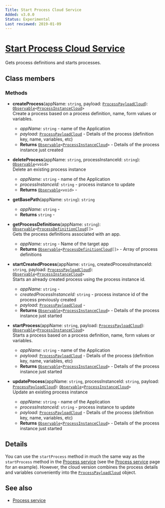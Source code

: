 ```yaml
---
Title: Start Process Cloud Service
Added: v3.0.0
Status: Experimental
Last reviewed: 2019-01-09
---
```


# [Start Process Cloud Service](../../../lib/process-services-cloud/src/lib/process/start-process/services/start-process-cloud.service.ts "Defined in start-process-cloud.service.ts")

Gets process definitions and starts processes. 

## Class members

### Methods

-   **createProcess**(appName: `string`, payload: [`ProcessPayloadCloud`](../../../lib/process-services-cloud/src/lib/process/start-process/models/process-payload-cloud.model.ts)): [`Observable`](http://reactivex.io/documentation/observable.html)`<`[`ProcessInstanceCloud`](../../../lib/process-services-cloud/src/lib/process/start-process/models/process-instance-cloud.model.ts)`>`<br/>
    Create a process based on a process definition, name, form values or variables.
    -   _appName:_ `string`  - name of the Application
    -   _payload:_ [`ProcessPayloadCloud`](../../../lib/process-services-cloud/src/lib/process/start-process/models/process-payload-cloud.model.ts)  - Details of the process (definition key, name, variables, etc)
    -   **Returns** [`Observable`](http://reactivex.io/documentation/observable.html)`<`[`ProcessInstanceCloud`](../../../lib/process-services-cloud/src/lib/process/start-process/models/process-instance-cloud.model.ts)`>` - Details of the process instance just created
-   **deleteProcess**(appName: `string`, processInstanceId: `string`): [`Observable`](http://reactivex.io/documentation/observable.html)`<void>`<br/>
    Delete an existing process instance
    -   _appName:_ `string`  - name of the Application
    -   _processInstanceId:_ `string`  - process instance to update
    -   **Returns** [`Observable`](http://reactivex.io/documentation/observable.html)`<void>` - 
-   **getBasePath**(appName: `string`): `string`<br/>

    -   _appName:_ `string`  - 
    -   **Returns** `string` - 

-   **getProcessDefinitions**(appName: `string`): [`Observable`](http://reactivex.io/documentation/observable.html)`<`[`ProcessDefinitionCloud`](../../../lib/process-services-cloud/src/lib/models/process-definition-cloud.model.ts)`[]>`<br/>
    Gets the process definitions associated with an app.
    -   _appName:_ `string`  - Name of the target app
    -   **Returns** [`Observable`](http://reactivex.io/documentation/observable.html)`<`[`ProcessDefinitionCloud`](../../../lib/process-services-cloud/src/lib/models/process-definition-cloud.model.ts)`[]>` - Array of process definitions
-   **startCreatedProcess**(appName: `string`, createdProcessInstanceId: `string`, payload: [`ProcessPayloadCloud`](../../../lib/process-services-cloud/src/lib/process/start-process/models/process-payload-cloud.model.ts)): [`Observable`](http://reactivex.io/documentation/observable.html)`<`[`ProcessInstanceCloud`](../../../lib/process-services-cloud/src/lib/process/start-process/models/process-instance-cloud.model.ts)`>`<br/>
    Starts an already created process using the process instance id.
    -   _appName:_ `string`  - 
    -   _createdProcessInstanceId:_ `string`  - process instance id of the process previously created
    -   _payload:_ [`ProcessPayloadCloud`](../../../lib/process-services-cloud/src/lib/process/start-process/models/process-payload-cloud.model.ts)  - 
    -   **Returns** [`Observable`](http://reactivex.io/documentation/observable.html)`<`[`ProcessInstanceCloud`](../../../lib/process-services-cloud/src/lib/process/start-process/models/process-instance-cloud.model.ts)`>` - Details of the process instance just started
-   **startProcess**(appName: `string`, payload: [`ProcessPayloadCloud`](../../../lib/process-services-cloud/src/lib/process/start-process/models/process-payload-cloud.model.ts)): [`Observable`](http://reactivex.io/documentation/observable.html)`<`[`ProcessInstanceCloud`](../../../lib/process-services-cloud/src/lib/process/start-process/models/process-instance-cloud.model.ts)`>`<br/>
    Starts a process based on a process definition, name, form values or variables.
    -   _appName:_ `string`  - name of the Application
    -   _payload:_ [`ProcessPayloadCloud`](../../../lib/process-services-cloud/src/lib/process/start-process/models/process-payload-cloud.model.ts)  - Details of the process (definition key, name, variables, etc)
    -   **Returns** [`Observable`](http://reactivex.io/documentation/observable.html)`<`[`ProcessInstanceCloud`](../../../lib/process-services-cloud/src/lib/process/start-process/models/process-instance-cloud.model.ts)`>` - Details of the process instance just started
-   **updateProcess**(appName: `string`, processInstanceId: `string`, payload: [`ProcessPayloadCloud`](../../../lib/process-services-cloud/src/lib/process/start-process/models/process-payload-cloud.model.ts)): [`Observable`](http://reactivex.io/documentation/observable.html)`<`[`ProcessInstanceCloud`](../../../lib/process-services-cloud/src/lib/process/start-process/models/process-instance-cloud.model.ts)`>`<br/>
    Update an existing process instance
    -   _appName:_ `string`  - name of the Application
    -   _processInstanceId:_ `string`  - process instance to update
    -   _payload:_ [`ProcessPayloadCloud`](../../../lib/process-services-cloud/src/lib/process/start-process/models/process-payload-cloud.model.ts)  - Details of the process (definition key, name, variables, etc)
    -   **Returns** [`Observable`](http://reactivex.io/documentation/observable.html)`<`[`ProcessInstanceCloud`](../../../lib/process-services-cloud/src/lib/process/start-process/models/process-instance-cloud.model.ts)`>` - Details of the process instance just started

## Details

You can use the `startProcess` method in much the same way as the `startProcess` method in the
[Process service](../../process-services/services/process.service.md) (see the [Process service](../../process-services/services/process.service.md) page
for an example). However, the cloud version
combines the process details and variables conveniently into the
[`ProcessPayloadCloud`](../../../lib/process-services-cloud/src/lib/process/start-process/models/process-payload-cloud.model.ts) object.

## See also

-   [Process service](../../process-services/services/process.service.md)
